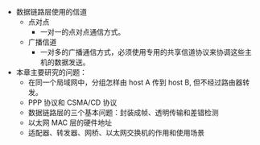 - 数据链路层使用的信道
	- 点对点
		- 一对一的点对点通信方式。
	- 广播信道
		- 一对多的广播通信方式，必须使用专用的共享信道协议来协调这些主机的数据发送。
- 本章主要研究的问题：
	- 在同一个局域网中，分组怎样由 host A 传到 host B, 但不经过路由器转发。
	- PPP 协议和 CSMA/CD 协议
	- 数据链路层的三个基本问题：封装成帧、透明传输和差错检测
	- 以太网 MAC 层的硬件地址
	- 适配器、转发器、网桥、以太网交换机的作用和使用场景